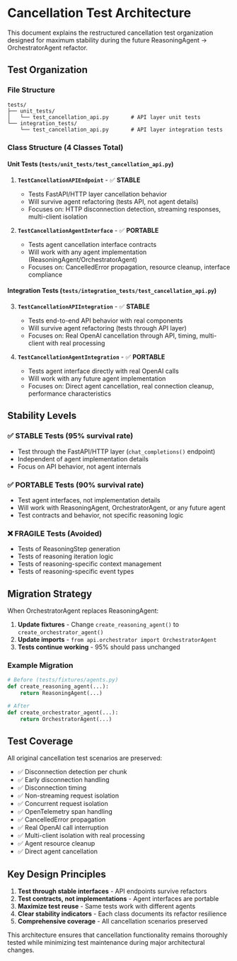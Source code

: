 # Cancellation Test Architecture

This document explains the restructured cancellation test organization designed for maximum stability during the future ReasoningAgent → OrchestratorAgent refactor.

## Test Organization

### File Structure
```
tests/
├── unit_tests/
│   └── test_cancellation_api.py       # API layer unit tests
└── integration_tests/
    └── test_cancellation_api.py       # API layer integration tests
```

### Class Structure (4 Classes Total)

#### Unit Tests (`tests/unit_tests/test_cancellation_api.py`)

1. **`TestCancellationAPIEndpoint`** - ✅ **STABLE**
   - Tests FastAPI/HTTP layer cancellation behavior
   - Will survive agent refactoring (tests API, not agent details)
   - Focuses on: HTTP disconnection detection, streaming responses, multi-client isolation

2. **`TestCancellationAgentInterface`** - ✅ **PORTABLE** 
   - Tests agent cancellation interface contracts
   - Will work with any agent implementation (ReasoningAgent/OrchestratorAgent)
   - Focuses on: CancelledError propagation, resource cleanup, interface compliance

#### Integration Tests (`tests/integration_tests/test_cancellation_api.py`)

3. **`TestCancellationAPIIntegration`** - ✅ **STABLE**
   - Tests end-to-end API behavior with real components
   - Will survive agent refactoring (tests through API layer)
   - Focuses on: Real OpenAI cancellation through API, timing, multi-client with real processing

4. **`TestCancellationAgentIntegration`** - ✅ **PORTABLE**
   - Tests agent interface directly with real OpenAI calls
   - Will work with any future agent implementation
   - Focuses on: Direct agent cancellation, real connection cleanup, performance characteristics

## Stability Levels

### ✅ STABLE Tests (95% survival rate)
- Test through the FastAPI/HTTP layer (`chat_completions()` endpoint)
- Independent of agent implementation details
- Focus on API behavior, not agent internals

### ✅ PORTABLE Tests (90% survival rate)  
- Test agent interfaces, not implementation details
- Will work with ReasoningAgent, OrchestratorAgent, or any future agent
- Test contracts and behavior, not specific reasoning logic

### ❌ FRAGILE Tests (Avoided)
- Tests of ReasoningStep generation
- Tests of reasoning iteration logic
- Tests of reasoning-specific context management
- Tests of reasoning-specific event types

## Migration Strategy

When OrchestratorAgent replaces ReasoningAgent:

1. **Update fixtures** - Change `create_reasoning_agent()` to `create_orchestrator_agent()`
2. **Update imports** - `from api.orchestrator import OrchestratorAgent`  
3. **Tests continue working** - 95% should pass unchanged

### Example Migration

```python
# Before (tests/fixtures/agents.py)
def create_reasoning_agent(...):
    return ReasoningAgent(...)

# After  
def create_orchestrator_agent(...):
    return OrchestratorAgent(...)
```

## Test Coverage

All original cancellation test scenarios are preserved:
- ✅ Disconnection detection per chunk
- ✅ Early disconnection handling  
- ✅ Disconnection timing
- ✅ Non-streaming request isolation
- ✅ Concurrent request isolation
- ✅ OpenTelemetry span handling
- ✅ CancelledError propagation
- ✅ Real OpenAI call interruption
- ✅ Multi-client isolation with real processing
- ✅ Agent resource cleanup
- ✅ Direct agent cancellation

## Key Design Principles

1. **Test through stable interfaces** - API endpoints survive refactors
2. **Test contracts, not implementations** - Agent interfaces are portable
3. **Maximize test reuse** - Same tests work with different agents
4. **Clear stability indicators** - Each class documents its refactor resilience
5. **Comprehensive coverage** - All cancellation scenarios preserved

This architecture ensures that cancellation functionality remains thoroughly tested while minimizing test maintenance during major architectural changes.